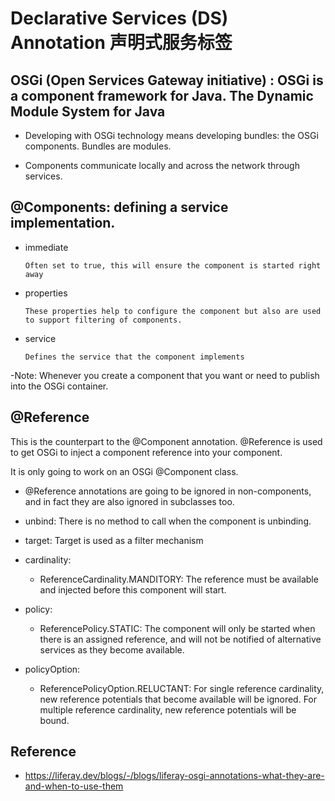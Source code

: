 # Declarative Services (DS) Annotation 声明式服务标签

## OSGi (Open Services Gateway initiative) : OSGi is a component framework for Java. The Dynamic Module System for Java

  - Developing with OSGi technology means developing bundles: the OSGi components. Bundles are modules.
  
  - Components communicate locally and across the network through services.


## @Components: defining a service implementation. 

- immediate
  
      Often set to true, this will ensure the component is started right away
    
- properties

      These properties help to configure the component but also are used to support filtering of components.
    
- service

      Defines the service that the component implements

-Note: Whenever you create a component that you want or need to publish into the OSGi container. 

## @Reference

This is the counterpart to the @Component annotation.  @Reference is used to get OSGi to inject a component reference into your component.

It is only going to work on an OSGi @Component class.

- @Reference annotations are going to be ignored in non-components, and in fact they are also ignored in subclasses too.
  
- unbind: There is no method to call when the component is unbinding.
  
- target: Target is used as a filter mechanism
  
- cardinality: 
    - ReferenceCardinality.MANDITORY: The reference must be available and injected before this component will start.
- policy:
    -  ReferencePolicy.STATIC: The component will only be started when there is an assigned reference, and will not be notified of alternative services as they become available.
- policyOption:
    - ReferencePolicyOption.RELUCTANT: For single reference cardinality, new reference potentials that become available will be ignored.  For multiple reference cardinality, new reference potentials will be bound.

## Reference

- https://liferay.dev/blogs/-/blogs/liferay-osgi-annotations-what-they-are-and-when-to-use-them

